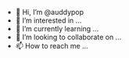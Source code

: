 - 👋 Hi, I’m @auddypop
- 👀 I’m interested in ...
- 🌱 I’m currently learning ...
- 💞️ I’m looking to collaborate on ...
- 📫 How to reach me ...

<!---
auddypop/auddypop is a ✨ special ✨ repository because its `README.md` (this file) appears on your GitHub profile.
You can click the Preview link to take a look at your changes.
--->
